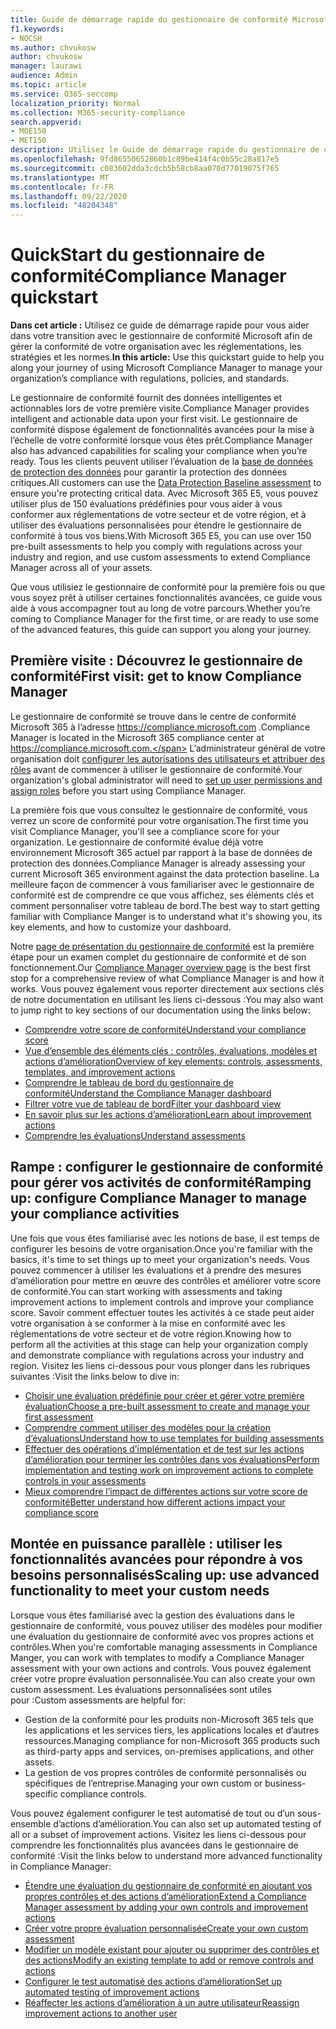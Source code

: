 ```yaml
---
title: Guide de démarrage rapide du gestionnaire de conformité Microsoft
f1.keywords:
- NOCSH
ms.author: chvukosw
author: chvukosw
manager: laurawi
audience: Admin
ms.topic: article
ms.service: O365-seccomp
localization_priority: Normal
ms.collection: M365-security-compliance
search.appverid:
- MOE150
- MET150
description: Utilisez le Guide de démarrage rapide du gestionnaire de conformité pour vous aider tout au long de votre compréhension, de la mise en place et de l’utilisation du gestionnaire de conformité.
ms.openlocfilehash: 9fd86550652860b1c89be414f4c0b55c28a817e5
ms.sourcegitcommit: c083602dda3cdcb5b58cb8aa070d77019075f765
ms.translationtype: MT
ms.contentlocale: fr-FR
ms.lasthandoff: 09/22/2020
ms.locfileid: "48204348"
---
```

# <a name="compliance-manager-quickstart"></a><span data-ttu-id="a3396-103">QuickStart du gestionnaire de conformité</span><span class="sxs-lookup"><span data-stu-id="a3396-103">Compliance Manager quickstart</span></span>

<span data-ttu-id="a3396-104">**Dans cet article :** Utilisez ce guide de démarrage rapide pour vous aider dans votre transition avec le gestionnaire de conformité Microsoft afin de gérer la conformité de votre organisation avec les réglementations, les stratégies et les normes.</span><span class="sxs-lookup"><span data-stu-id="a3396-104">**In this article:** Use this quickstart guide to help you along your journey of using Microsoft Compliance Manager to manage your organization’s compliance with regulations, policies, and standards.</span></span>

<span data-ttu-id="a3396-105">Le gestionnaire de conformité fournit des données intelligentes et actionnables lors de votre première visite.</span><span class="sxs-lookup"><span data-stu-id="a3396-105">Compliance Manager provides intelligent and actionable data upon your first visit.</span></span> <span data-ttu-id="a3396-106">Le gestionnaire de conformité dispose également de fonctionnalités avancées pour la mise à l’échelle de votre conformité lorsque vous êtes prêt.</span><span class="sxs-lookup"><span data-stu-id="a3396-106">Compliance Manager also has advanced capabilities for scaling your compliance when you’re ready.</span></span> <span data-ttu-id="a3396-107">Tous les clients peuvent utiliser l’évaluation de la [base de données de protection des données](compliance-manager-assessments.md#data-protection-baseline-default-assessment) pour garantir la protection des données critiques.</span><span class="sxs-lookup"><span data-stu-id="a3396-107">All customers can use the [Data Protection Baseline assessment](compliance-manager-assessments.md#data-protection-baseline-default-assessment) to ensure you're protecting critical data.</span></span> <span data-ttu-id="a3396-108">Avec Microsoft 365 E5, vous pouvez utiliser plus de 150 évaluations prédéfinies pour vous aider à vous conformer aux réglementations de votre secteur et de votre région, et à utiliser des évaluations personnalisées pour étendre le gestionnaire de conformité à tous vos biens.</span><span class="sxs-lookup"><span data-stu-id="a3396-108">With Microsoft 365 E5, you can use over 150 pre-built assessments to help you comply with regulations across your industry and region, and use custom assessments to extend Compliance Manager across all of your assets.</span></span>

<span data-ttu-id="a3396-109">Que vous utilisiez le gestionnaire de conformité pour la première fois ou que vous soyez prêt à utiliser certaines fonctionnalités avancées, ce guide vous aide à vous accompagner tout au long de votre parcours.</span><span class="sxs-lookup"><span data-stu-id="a3396-109">Whether you’re coming to Compliance Manager for the first time, or are ready to use some of the advanced features, this guide can support you along your journey.</span></span>

## <a name="first-visit-get-to-know-compliance-manager"></a><span data-ttu-id="a3396-110">Première visite : Découvrez le gestionnaire de conformité</span><span class="sxs-lookup"><span data-stu-id="a3396-110">First visit: get to know Compliance Manager</span></span>

<span data-ttu-id="a3396-111">Le gestionnaire de conformité se trouve dans le centre de conformité Microsoft 365 à l’adresse https://compliance.microsoft.com .</span><span class="sxs-lookup"><span data-stu-id="a3396-111">Compliance Manager is located in the Microsoft 365 compliance center at https://compliance.microsoft.com.</span></span> <span data-ttu-id="a3396-112">L’administrateur général de votre organisation doit [configurer les autorisations des utilisateurs et attribuer des rôles](compliance-manager-setup.md#set-user-permissions-and-assign-roles) avant de commencer à utiliser le gestionnaire de conformité.</span><span class="sxs-lookup"><span data-stu-id="a3396-112">Your organization's global administrator will need to [set up user permissions and assign roles](compliance-manager-setup.md#set-user-permissions-and-assign-roles) before you start using Compliance Manager.</span></span>

<span data-ttu-id="a3396-113">La première fois que vous consultez le gestionnaire de conformité, vous verrez un score de conformité pour votre organisation.</span><span class="sxs-lookup"><span data-stu-id="a3396-113">The first time you visit Compliance Manager, you'll see a compliance score for your organization.</span></span> <span data-ttu-id="a3396-114">Le gestionnaire de conformité évalue déjà votre environnement Microsoft 365 actuel par rapport à la base de données de protection des données.</span><span class="sxs-lookup"><span data-stu-id="a3396-114">Compliance Manager is already assessing your current Microsoft 365 environment against the data protection baseline.</span></span> <span data-ttu-id="a3396-115">La meilleure façon de commencer à vous familiariser avec le gestionnaire de conformité est de comprendre ce que vous affichez, ses éléments clés et comment personnaliser votre tableau de bord.</span><span class="sxs-lookup"><span data-stu-id="a3396-115">The best way to start getting familiar with Compliance Manger is to understand what it's showing you, its key elements, and how to customize your dashboard.</span></span>

<span data-ttu-id="a3396-116">Notre [page de présentation du gestionnaire de conformité](compliance-manager.md) est la première étape pour un examen complet du gestionnaire de conformité et de son fonctionnement.</span><span class="sxs-lookup"><span data-stu-id="a3396-116">Our [Compliance Manager overview page](compliance-manager.md) is the best first stop for a comprehensive review of what Compliance Manager is and how it works.</span></span> <span data-ttu-id="a3396-117">Vous pouvez également vous reporter directement aux sections clés de notre documentation en utilisant les liens ci-dessous :</span><span class="sxs-lookup"><span data-stu-id="a3396-117">You may also want to jump right to key sections of our documentation using the links below:</span></span>

- [<span data-ttu-id="a3396-118">Comprendre votre score de conformité</span><span class="sxs-lookup"><span data-stu-id="a3396-118">Understand your compliance score</span></span>](compliance-manager.md#understanding-your-compliance-score)
- [<span data-ttu-id="a3396-119">Vue d’ensemble des éléments clés : contrôles, évaluations, modèles et actions d’amélioration</span><span class="sxs-lookup"><span data-stu-id="a3396-119">Overview of key elements: controls, assessments, templates, and improvement actions</span></span>](compliance-manager.md#key-elements-controls-assessments-templates-improvement-actions)
- [<span data-ttu-id="a3396-120">Comprendre le tableau de bord du gestionnaire de conformité</span><span class="sxs-lookup"><span data-stu-id="a3396-120">Understand the Compliance Manager dashboard</span></span>](compliance-manager-setup.md#understand-the-compliance-manger-dashboard)
- [<span data-ttu-id="a3396-121">Filtrer votre vue de tableau de bord</span><span class="sxs-lookup"><span data-stu-id="a3396-121">Filter your dashboard view</span></span>](compliance-manager-setup.md#filtering-your-dashboard-view)
- [<span data-ttu-id="a3396-122">En savoir plus sur les actions d’amélioration</span><span class="sxs-lookup"><span data-stu-id="a3396-122">Learn about improvement actions</span></span>](compliance-manager-setup.md#improvement-actions-page)
- [<span data-ttu-id="a3396-123">Comprendre les évaluations</span><span class="sxs-lookup"><span data-stu-id="a3396-123">Understand assessments</span></span>](compliance-manager.md#assessments)

## <a name="ramping-up-configure-compliance-manager-to-manage-your-compliance-activities"></a><span data-ttu-id="a3396-124">Rampe : configurer le gestionnaire de conformité pour gérer vos activités de conformité</span><span class="sxs-lookup"><span data-stu-id="a3396-124">Ramping up: configure Compliance Manager to manage your compliance activities</span></span>

<span data-ttu-id="a3396-125">Une fois que vous êtes familiarisé avec les notions de base, il est temps de configurer les besoins de votre organisation.</span><span class="sxs-lookup"><span data-stu-id="a3396-125">Once you're familiar with the basics, it's time to set things up to meet your organization's needs.</span></span> <span data-ttu-id="a3396-126">Vous pouvez commencer à utiliser les évaluations et à prendre des mesures d’amélioration pour mettre en œuvre des contrôles et améliorer votre score de conformité.</span><span class="sxs-lookup"><span data-stu-id="a3396-126">You can start working with assessments and taking improvement actions to implement controls and improve your compliance score.</span></span> <span data-ttu-id="a3396-127">Savoir comment effectuer toutes les activités à ce stade peut aider votre organisation à se conformer à la mise en conformité avec les réglementations de votre secteur et de votre région.</span><span class="sxs-lookup"><span data-stu-id="a3396-127">Knowing how to perform all the activities at this stage can help your organization comply and demonstrate compliance with regulations across your industry and region.</span></span> <span data-ttu-id="a3396-128">Visitez les liens ci-dessous pour vous plonger dans les rubriques suivantes :</span><span class="sxs-lookup"><span data-stu-id="a3396-128">Visit the links below to dive in:</span></span>

- [<span data-ttu-id="a3396-129">Choisir une évaluation prédéfinie pour créer et gérer votre première évaluation</span><span class="sxs-lookup"><span data-stu-id="a3396-129">Choose a pre-built assessment to create and manage your first assessment</span></span>](compliance-manager-assessments.md)
- [<span data-ttu-id="a3396-130">Comprendre comment utiliser des modèles pour la création d’évaluations</span><span class="sxs-lookup"><span data-stu-id="a3396-130">Understand how to use templates for building assessments</span></span>](compliance-manager-templates.md)
- [<span data-ttu-id="a3396-131">Effectuer des opérations d’implémentation et de test sur les actions d’amélioration pour terminer les contrôles dans vos évaluations</span><span class="sxs-lookup"><span data-stu-id="a3396-131">Perform implementation and testing work on improvement actions to complete controls in your assessments</span></span>](compliance-manager-improvement-actions.md)
- [<span data-ttu-id="a3396-132">Mieux comprendre l’impact de différentes actions sur votre score de conformité</span><span class="sxs-lookup"><span data-stu-id="a3396-132">Better understand how different actions impact your compliance score</span></span>](compliance-score-calculation.md)

## <a name="scaling-up-use-advanced-functionality-to-meet-your-custom-needs"></a><span data-ttu-id="a3396-133">Montée en puissance parallèle : utiliser les fonctionnalités avancées pour répondre à vos besoins personnalisés</span><span class="sxs-lookup"><span data-stu-id="a3396-133">Scaling up: use advanced functionality to meet your custom needs</span></span>

<span data-ttu-id="a3396-134">Lorsque vous êtes familiarisé avec la gestion des évaluations dans le gestionnaire de conformité, vous pouvez utiliser des modèles pour modifier une évaluation du gestionnaire de conformité avec vos propres actions et contrôles.</span><span class="sxs-lookup"><span data-stu-id="a3396-134">When you're comfortable managing assessments in Compliance Manger, you can work with templates to modify a Compliance Manager assessment with your own actions and controls.</span></span> <span data-ttu-id="a3396-135">Vous pouvez également créer votre propre évaluation personnalisée.</span><span class="sxs-lookup"><span data-stu-id="a3396-135">You can also create your own custom assessment.</span></span> <span data-ttu-id="a3396-136">Les évaluations personnalisées sont utiles pour :</span><span class="sxs-lookup"><span data-stu-id="a3396-136">Custom assessments are helpful for:</span></span>

- <span data-ttu-id="a3396-137">Gestion de la conformité pour les produits non-Microsoft 365 tels que les applications et les services tiers, les applications locales et d’autres ressources.</span><span class="sxs-lookup"><span data-stu-id="a3396-137">Managing compliance for non-Microsoft 365 products such as third-party apps and  services, on-premises applications, and other assets.</span></span>
- <span data-ttu-id="a3396-138">La gestion de vos propres contrôles de conformité personnalisés ou spécifiques de l’entreprise.</span><span class="sxs-lookup"><span data-stu-id="a3396-138">Managing your own custom or business-specific compliance controls.</span></span>

<span data-ttu-id="a3396-139">Vous pouvez également configurer le test automatisé de tout ou d’un sous-ensemble d’actions d’amélioration.</span><span class="sxs-lookup"><span data-stu-id="a3396-139">You can also set up automated testing of all or a subset of improvement actions.</span></span> <span data-ttu-id="a3396-140">Visitez les liens ci-dessous pour comprendre les fonctionnalités plus avancées dans le gestionnaire de conformité :</span><span class="sxs-lookup"><span data-stu-id="a3396-140">Visit the links below to understand more advanced functionality in Compliance Manager:</span></span>

- [<span data-ttu-id="a3396-141">Étendre une évaluation du gestionnaire de conformité en ajoutant vos propres contrôles et des actions d’amélioration</span><span class="sxs-lookup"><span data-stu-id="a3396-141">Extend a Compliance Manager assessment by adding your own controls and improvement actions</span></span>](compliance-manager-assessments.md#extend-a-pre-built-assessment)
- [<span data-ttu-id="a3396-142">Créer votre propre évaluation personnalisée</span><span class="sxs-lookup"><span data-stu-id="a3396-142">Create your own custom assessment</span></span>](compliance-manager-assessments.md#create-your-own-custom-assessment)
- [<span data-ttu-id="a3396-143">Modifier un modèle existant pour ajouter ou supprimer des contrôles et des actions</span><span class="sxs-lookup"><span data-stu-id="a3396-143">Modify an existing template to add or remove controls and actions</span></span>](compliance-manager-templates.md#modify-a-template)
- [<span data-ttu-id="a3396-144">Configurer le test automatisé des actions d’amélioration</span><span class="sxs-lookup"><span data-stu-id="a3396-144">Set up automated testing of improvement actions</span></span>](compliance-manager-setup.md#set-up-automated-testing)
- [<span data-ttu-id="a3396-145">Réaffecter les actions d’amélioration à un autre utilisateur</span><span class="sxs-lookup"><span data-stu-id="a3396-145">Reassign improvement actions to another user</span></span>](compliance-manager-setup.md#reassign-improvement-actions-to-another-user)